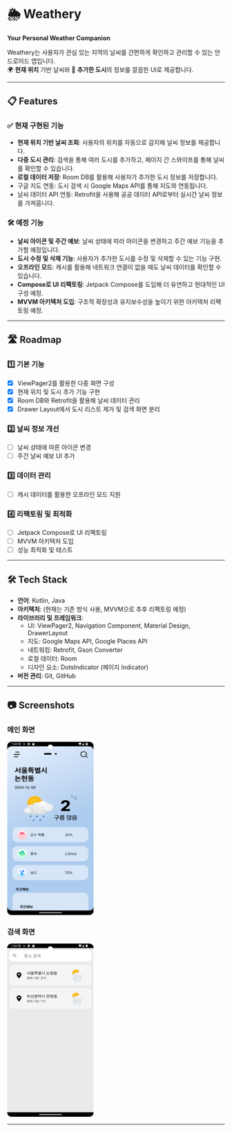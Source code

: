 # 🌦️ **Weathery**
**Your Personal Weather Companion**

Weathery는 사용자가 관심 있는 지역의 날씨를 간편하게 확인하고 관리할 수 있는 안드로이드 앱입니다.  
🌍 **현재 위치** 기반 날씨와 📍 **추가한 도시**의 정보를 깔끔한 UI로 제공합니다.

---

## 📋 **Features**
### ✅ **현재 구현된 기능**
- **현재 위치 기반 날씨 조회**: 사용자의 위치를 자동으로 감지해 날씨 정보를 제공합니다.
- **다중 도시 관리**: 검색을 통해 여러 도시를 추가하고, 페이지 간 스와이프를 통해 날씨를 확인할 수 있습니다.
- **로컬 데이터 저장**: Room DB를 활용해 사용자가 추가한 도시 정보를 저장합니다.
- 구글 지도 연동: 도시 검색 시 Google Maps API를 통해 지도와 연동됩니다.
- 날씨 데이터 API 연동: Retrofit을 사용해 공공 데이터 API로부터 실시간 날씨 정보를 가져옵니다.

### 🛠️ **예정 기능**
- **날씨 아이콘 및 주간 예보**: 날씨 상태에 따라 아이콘을 변경하고 주간 예보 기능을 추가할 예정입니다.
- **도시 수정 및 삭제 기능**: 사용자가 추가한 도시를 수정 및 삭제할 수 있는 기능 구현.
- **오프라인 모드**: 캐시를 활용해 네트워크 연결이 없을 때도 날씨 데이터를 확인할 수 있습니다.
- **Compose로 UI 리팩토링**: Jetpack Compose를 도입해 더 유연하고 현대적인 UI 구성 예정.
- **MVVM 아키텍처 도입**: 구조적 확장성과 유지보수성을 높이기 위한 아키텍처 리팩토링 예정.

---

## 🛣️ **Roadmap**

### **1️⃣ 기본 기능**
- [x] ViewPager2를 활용한 다중 화면 구성
- [x] 현재 위치 및 도시 추가 기능 구현
- [x] Room DB와 Retrofit을 활용해 날씨 데이터 관리
- [x] Drawer Layout에서 도시 리스트 제거 및 검색 화면 분리

### **2️⃣ 날씨 정보 개선**
- [ ] 날씨 상태에 따른 아이콘 변경
- [ ] 주간 날씨 예보 UI 추가

### **3️⃣ 데이터 관리**
- [ ] 캐시 데이터를 활용한 오프라인 모드 지원

### **4️⃣ 리팩토링 및 최적화**
- [ ] Jetpack Compose로 UI 리팩토링
- [ ] MVVM 아키텍처 도입
- [ ] 성능 최적화 및 테스트

---

## 🛠️ **Tech Stack**
- **언어**: Kotlin, Java
- **아키텍처**: (현재는 기존 방식 사용, MVVM으로 추후 리팩토링 예정)
- **라이브러리 및 프레임워크**:
  - UI: ViewPager2, Navigation Component, Material Design, DrawerLayout
  - 지도: Google Maps API, Google Places API
  - 네트워킹: Retrofit, Gson Converter
  - 로컬 데이터: Room
  - 디자인 요소: DotsIndicator (페이지 Indicator)
- **버전 관리**: Git, GitHub

---

## 📷 **Screenshots**
### 메인 화면
<img src="./screenshots/main_screen.png" width="200" height="400"/>

### 검색 화면
<img src="./screenshots/search_screen.png" width="200" height="400"/>

---
